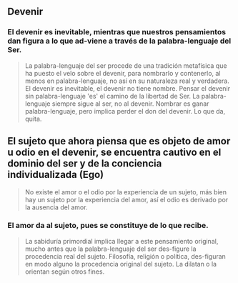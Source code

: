 ## Devenir 

### El devenir es inevitable, mientras que nuestros pensamientos dan figura a lo que ad-viene a través de la palabra-lenguaje del Ser. 
> La palabra-lenguaje del ser procede de una tradición metafísica que ha puesto el velo sobre el devenir, para nombrarlo y contenerlo,
> al menos en palabra-lenguaje, no así en su naturaleza real y verdadera. El devenir es inevitable, el devenir no tiene nombre.
> Pensar el devenir sin palabra-lenguaje 'es' el camino de la libertad de Ser.
> La palabra-lenguaje siempre sigue al ser, no al devenir. Nombrar es ganar palabra-lenguaje, pero implica perder el don del devenir.
> Lo que da, quita.

## El sujeto que ahora piensa que es objeto de amor u odio en el devenir, se encuentra cautivo en el dominio del ser y de la conciencia individualizada (Ego)
> No existe el amor o el odio por la experiencia de un sujeto, más bien hay un sujeto por la experiencia del amor, así el odio es derivado por la ausencia
> del amor.


### El amor da al sujeto, pues se constituye de lo que recibe.
> La sabiduría primordial implica llegar a este pensamiento original, mucho antes que la palabra-lenguaje del ser des-figure la procedencia real del sujeto.
Filosofía, religión o política, des-figuran en modo alguno la procedencia original del sujeto. La dilatan o la orientan según otros fines.




